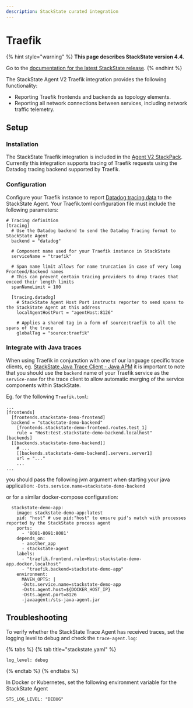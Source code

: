 ```yaml
---
description: StackState curated integration
---
```


# Traefik

{% hint style="warning" %}
**This page describes StackState version 4.4.**

Go to the [documentation for the latest StackState release](https://docs.stackstate.com/stackpacks/integrations/traefik).
{% endhint %}

The StackState Agent V2 Traefik integration provides the following functionality:

* Reporting Traefik frontends and backends as topology elements.   
* Reporting all network connections between services, including network traffic telemetry.

## Setup

### Installation

The StackState Traefik integration is included in the [Agent V2 StackPack](agent.md). Currently this integration supports tracing of Traefik requests using the Datadog tracing backend supported by Traefik.

### Configuration

Configure your Traefik instance to report [Datadog tracing data](https://doc.traefik.io/traefik/observability/tracing/datadog/) to the StackState Agent. Your Traefik.toml configuration file must include the following parameters:

```text
# Tracing definition
[tracing]
  # Use the Datadog backend to send the Datadog Tracing format to StackState Agent
  backend = "datadog"

  # Component name used for your Traefik instance in StackState
  serviceName = "traefik"

  # Span name limit allows for name truncation in case of very long Frontend/Backend names
  # This can prevent certain tracing providers to drop traces that exceed their length limits
  spanNameLimit = 100

  [tracing.datadog]
    # StackState Agent Host Port instructs reporter to send spans to the StackState Agent at this address
    localAgentHostPort = "agentHost:8126"

    # Applies a shared tag in a form of source:traefik to all the spans of the trace
    globalTag = "source:traefik"
```

### Integrate with Java traces

When using Traefik in conjunction with one of our language specific trace clients, eg. [StackState Java Trace Client - Java APM](java-apm.md) it is important to note that you should use the `backend` name of your Traefik service as the `service-name` for the trace client to allow automatic merging of the service components within StackState.

Eg. for the following `Traefik.toml`:

```text
...
[frontends]
  [frontends.stackstate-demo-frontend]
  backend = "stackstate-demo-backend"
    [frontends.stackstate-demo-frontend.routes.test_1]
    rule = "Host:test.stackstate-demo-backend.localhost"
[backends]
  [[backends.stackstate-demo-backend]]
    # ...
    [[backends.stackstate-demo-backend].servers.server1]
    url = "..."
    ...
...
```

you should pass the following jvm argument when starting your java application: `-Dsts.service.name=stackstate-demo-backend`

or for a similar docker-compose configuration:

```text
  stackstate-demo-app:
    image: stackstate-demo-app:latest
    pid: "host" # use pid:"host" to ensure pid's match with processes reported by the StackState process agent
    ports:
      - '8081-8091:8081'
    depends_on:
      - another_app
      - stackstate-agent
    labels:
      - "traefik.frontend.rule=Host:stackstate-demo-app.docker.localhost"
      - "traefik.backend=stackstate-demo-app"
    environment:
      MAVEN_OPTS: |
      -Dsts.service.name=stackstate-demo-app
      -Dsts.agent.host=${DOCKER_HOST_IP}
      -Dsts.agent.port=8126
      -javaagent:/sts-java-agent.jar
```

## Troubleshooting

To verify whether the StackState Trace Agent has received traces, set the logging level to debug and check the `trace-agent.log`:

{% tabs %}
{% tab title="stackstate.yaml" %}
```text
log_level: debug
```
{% endtab %}
{% endtabs %}

In Docker or Kubernetes, set the following environment variable for the StackState Agent

```text
STS_LOG_LEVEL: "DEBUG"
```

